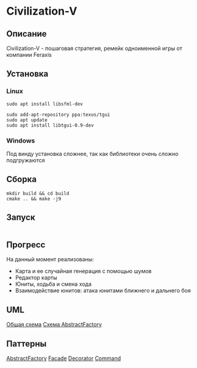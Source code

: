 # Civilization-V

## Описание

Civilization-V - пошаговая стратегия, ремейк одноименной игры от компании Feraxis

## Установка

### Linux
```
sudo apt install libsfml-dev

sudo add-apt-repository ppa:texus/tgui
sudo apt update
sudo apt install libtgui-0.9-dev
```

### Windows

Под винду установка сложнее, так как библиотеки очень сложно подгружаются

## Сборка

```
mkdir build && cd build
cmake .. && make -j9
```

## Запуск

```

```

## Прогресс

На данный момент реализованы:
+ Карта и ее случайная генерация с помощью шумов
+ Редактор карты
+ Юниты, ходьба и смена хода
+ Взаимодействие юнитов: атака юнитами ближнего и дальнего боя

##  UML

[Общая схема](https://app.creately.com/diagram/3FwxQh5iohh)
[Схема AbstractFactory](...)

## Паттерны

[AbstractFactory](https://github.com/lavawolfiee/Civilization-V/blob/dev/units/Factory.h#L10-L20)
[Facade](https://github.com/lavawolfiee/Civilization-V/blob/dev/gui/GUI.h#L10)
[Decorator](https://github.com/lavawolfiee/Civilization-V/blob/dev/gui/Batch.h#L7-L18)
[Command](https://github.com/lavawolfiee/Civilization-V/blob/dev/gui/GUI.h#L43-L54)
